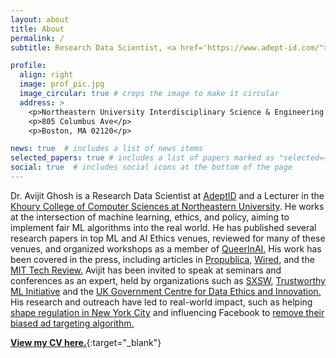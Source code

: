 ```yaml
---
layout: about
title: About
permalink: /
subtitle: Research Data Scientist, <a href='https://www.adept-id.com/">AdeptID</a> and  Lecturer, <a href='https://www.khoury.northeastern.edu/'>Northeastern University, Boston</a>

profile:
  align: right
  image: prof_pic.jpg
  image_circular: true # crops the image to make it circular
  address: >
    <p>Northeastern University Interdisciplinary Science & Engineering Complex (ISEC)</p>
    <p>805 Columbus Ave</p>
    <p>Boston, MA 02120</p>

news: true  # includes a list of news items
selected_papers: true # includes a list of papers marked as "selected={true}"
social: true  # includes social icons at the bottom of the page
---
```


Dr. Avijit Ghosh is a Research Data Scientist at [AdeptID](https://www.adept-id.com/) and a Lecturer in the [Khoury College of Computer Sciences at Northeastern University](https://www.khoury.northeastern.edu/). He works at the intersection of machine learning, ethics, and policy, aiming to implement fair ML algorithms into the real world. He has published several research papers in top ML and AI Ethics venues, reviewed for many of these venues, and organized workshops as a member of [QueerInAI.](https://www.queerinai.com/) His work has been covered in the press, including articles in [Propublica](https://www.propublica.org/article/facebook-ads-can-still-discriminate-against-women-and-older-workers-despite-a-civil-rights-settlement), [Wired](https://www.wired.com/story/new-york-city-proposes-regulating-algorithms-hiring/), and the [MIT Tech Review.](https://www.technologyreview.com/2021/02/11/1017955/auditors-testing-ai-hiring-algorithms-bias-big-questions-remain/) Avijit has been invited to speak at seminars and conferences as an expert, held by organizations such as [SXSW](https://www.sxsw.com/), [Trustworthy ML Initiative](https://www.trustworthyml.org/) and the [UK Government Centre for Data Ethics and Innovation.](https://www.gov.uk/government/organisations/centre-for-data-ethics-and-innovation) His research and outreach have led to real-world impact, such as helping [shape regulation in New York City](https://apnews.com/article/technology-business-race-and-ethnicity-racial-injustice-artificial-intelligence-2fe8d3ef7008d299d9d810f0c0f7905d) and influencing Facebook to [remove their biased ad targeting algorithm.](https://about.fb.com/news/2022/06/expanding-our-work-on-ads-fairness/)

[<b><u>View my CV here.</u></b>](/assets/pdf/Avijit_CV.pdf){:target="_blank"}
